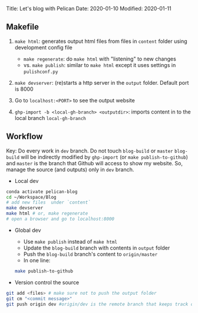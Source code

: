 Title: Let's blog with Pelican
Date: 2020-01-10
Modified: 2020-01-11

## Makefile
1. `make html`: generates output html files from files in `content` folder using
development config file
    - `make regenerate`: do `make html` with "listening" to new changes
    - vs. `make publish`: similar to `make html` except it uses settings in `pulishconf.py`
 
2. `make devserver`: (re)starts a http server in the `output` folder. Default port is 8000
3. Go to `localhost:<PORT>` to see the output website
4. `ghp-import -b <local-gh-branch> <outputdir>`: imports content in <output> to 
the local branch `local-gh-branch`

## Workflow
Key: Do every work in `dev` branch. Do not touch `blog-build` or `master`
`blog-build` will be indirectly modified by `ghp-import` (or `make publish-to-github`)
and `master` is the branch that Github will access to show my website. 
So, manage the source (and outputs) only in `dev` branch.

- Local dev
```bash
conda activate pelican-blog
cd ~/Workspace/Blog
# add new files  under `content`
make devserver
make html # or, make regenerate 
# open a browser and go to localhost:8000
```

- Global dev  
    - Use `make publish` instead of `make html`
    - Update the `blog-build` branch with contents in `output` folder
    - Push the `blog-build` branch's content to `origin/master`
    - In one line: 
    
    
    ```bash
    make publish-to-github
    ```
   
- Version control the source
```bash
git add <files> # make sure not to push the output folder
git cm "<commit message>"
git push origin dev #origin/dev is the remote branch that keeps track of blog sources
```


